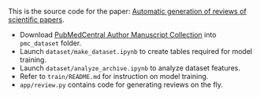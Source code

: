 This is the source code for the paper: [Automatic generation of reviews of scientific papers](https://arxiv.org/abs/2010.04147).

* Download [PubMedCentral Author Manuscript Collection](https://ftp.ncbi.nlm.nih.gov/pub/pmc/manuscript/) 
into `pmc_dataset` folder.
* Launch `dataset/make_dataset.ipynb` to create tables required for model training.
* Launch `dataset/analyze_archive.ipynb` to analyze dataset features.
* Refer to `train/README.md` for instruction on model training.
* `app/review.py` contains code for generating reviews on the fly.
